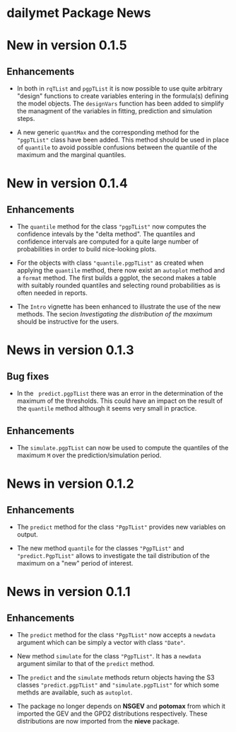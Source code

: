 
**dailymet** Package News
===========================

# New in version 0.1.5

## Enhancements
- In both in `rqTList` and `pgpTList` it is now possible to use quite
  arbitrary "design" functions to create variables entering in the
  formula(s) defining the model objects. The `designVars` function has
  been added to simplify the managment of the variables in fitting,
  prediction and simulation steps.
  
- A new generic `quantMax` and the corresponding method for the
  `"pgpTList"` class have been added. This method should be used in
  place of `quantile` to avoid possible confusions between the
  quantile of the maximum and the marginal quantiles.


# New in version 0.1.4

## Enhancements

- The `quantile` method for the class `"pgpTList"` now computes the
  confidence intevals by the "delta method". The quantiles and
  confidence intervals are computed for a quite large number of
  probabilities in order to build nice-looking plots.

- For the objects with class `"quantile.pgpTList"` as created when
  applying the `quantile` method, there now exist an `autoplot` method
  and a `format` method. The first builds a ggplot, the second makes a
  table with suitably rounded quantiles and selecting round
  probabilities as is often needed in reports.

- The `Intro` vignette has been enhanced to illustrate the use of the
  new methods. The secion *Investigating the distribution of the
  maximum* should be instructive for the users.

# News in version 0.1.3

## Bug fixes

- In the ` predict.pgpTList` there was an error in the determination
  of the maximum of the thresholds. This could have an impact on the
  result of the `quantile` method although it seems very small in
  practice.

## Enhancements

- The `simulate.pgpTList` can now be used to compute the quantiles of 
  the maximum `M` over the prediction/simulation period.


# News in version 0.1.2

## Enhancements

- The `predict` method for the class `"PgpTList"` provides new
  variables on output.
  
- The new method `quantile` for the classes `"PgpTList"` and
  `"predict.PgpTList"` allows to investigate the tail distribution of
  the maximum on a "new" period of interest.

# News in version 0.1.1

## Enhancements

- The `predict` method for the class `"PgpTList"` now accepts a
  `newdata` argument which can be simply a vector with class `"Date"`.

- New method `simulate` for the class `"PgpTList"`. It has a `newdata`
  argument similar to that of the `predict` method.

- The `predict` and the `simulate` methods return objects having the
  S3 classes `"predict.pgpTList"` and `"simulate.pgpTList"` for which
  some methds are available, such as `autoplot`.

- The package no longer depends on **NSGEV** and **potomax** from
  which it imported the GEV and the GPD2 distributions
  respectively. These distributions are now imported from the
  **nieve** package.
